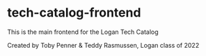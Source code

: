 # tech-catalog-frontend

This is the main frontend for the Logan Tech Catalog

Created by Toby Penner & Teddy Rasmussen, Logan class of 2022
